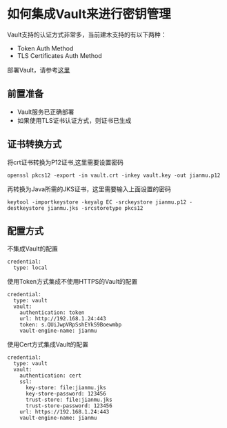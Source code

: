 # 如何集成Vault来进行密钥管理

Vault支持的认证方式非常多，当前建木支持的有以下两种：

* Token Auth Method
* TLS Certificates Auth Method

部署Vault，请参考[这里](https://gitee.com/jianmu-dev/jianmu-deploy/blob/master/how_to_deploy_vault.md)

## 前置准备

* Vault服务已正确部署
* 如果使用TLS证书认证方式，则证书已生成

## 证书转换方式

将crt证书转换为P12证书,这里需要设置密码

```
openssl pkcs12 -export -in vault.crt -inkey vault.key -out jianmu.p12
```

再转换为Java所需的JKS证书，这里需要输入上面设置的密码

```
keytool -importkeystore -keyalg EC -srckeystore jianmu.p12 -destkeystore jianmu.jks -srcstoretype pkcs12
```

## 配置方式

不集成Vault的配置

```
credential:
  type: local
```

使用Token方式集成不使用HTTPS的Vault的配置

```
credential:
  type: vault
  vault:
    authentication: token
    url: http://192.168.1.24:443
    token: s.QUiJwpVRpSshEYkS9Boewmbp
    vault-engine-name: jianmu
```

使用Cert方式集成Vault的配置

```
credential:
  type: vault
  vault:
    authentication: cert
    ssl:
      key-store: file:jianmu.jks
      key-store-password: 123456
      trust-store: file:jianmu.jks
      trust-store-password: 123456
    url: https://192.168.1.24:443
    vault-engine-name: jianmu
```
